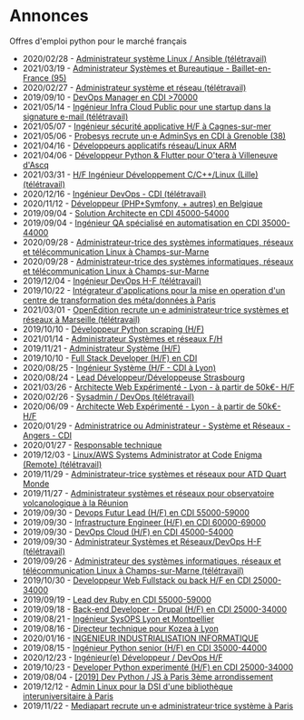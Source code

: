 # Annonces

Offres d'emploi python pour le marché français

* 2020/02/28 - [Administrateur système Linux / Ansible (télétravail)](http://www.pyjobs.fr/jobs/details/6484/administrateur-systeme-linux-ansible-teletravail "Administrateur système Linux / Ansible (télétravail)")
* 2021/03/19 - [Administrateur Systèmes et Bureautique - Baillet-en-France (95)](http://www.pyjobs.fr/jobs/details/6496/administrateur-systemes-et-bureautique-baillet-en-france-95 "Administrateur Systèmes et Bureautique - Baillet-en-France (95)")
* 2020/02/27 - [Administrateur système et réseau (télétravail)](http://www.pyjobs.fr/jobs/details/6483/administrateur-systeme-et-reseau-teletravail "Administrateur système et réseau (télétravail)")
* 2019/09/10 - [DevOps Manager en CDI >70000](http://www.pyjobs.fr/jobs/details/6459/devops-manager-en-cdi-70000 "DevOps Manager en CDI >70000")
* 2021/05/14 - [Ingénieur Infra Cloud Public pour une startup dans la signature e-mail (télétravail)](http://www.pyjobs.fr/jobs/details/6503/ingenieur-infra-cloud-public-pour-une-startup-dans-la-signature-e-mail-teletravail "Ingénieur Infra Cloud Public pour une startup dans la signature e-mail (télétravail)")
* 2021/05/07 - [Ingénieur sécurité applicative H/F à Cagnes-sur-mer](http://www.pyjobs.fr/jobs/details/6502/ingenieur-securite-applicative-h-f-a-cagnes-sur-mer "Ingénieur sécurité applicative H/F à Cagnes-sur-mer")
* 2021/05/06 - [Probesys recrute un⋅e AdminSys en CDI à Grenoble (38)](http://www.pyjobs.fr/jobs/details/6501/probesys-recrute-un-e-adminsys-en-cdi-a-grenoble-38 "Probesys recrute un⋅e AdminSys en CDI à Grenoble (38)")
* 2021/04/16 - [Développeurs applicatifs réseau/Linux ARM](http://www.pyjobs.fr/jobs/details/6500/developpeurs-applicatifs-reseau-linux-arm "Développeurs applicatifs réseau/Linux ARM")
* 2021/04/06 - [Développeur Python & Flutter pour O'tera à Villeneuve d'Ascq](http://www.pyjobs.fr/jobs/details/6499/developpeur-python-flutter-pour-otera-a-villeneuve-dascq "Développeur Python & Flutter pour O'tera à Villeneuve d'Ascq")
* 2021/03/31 - [H/F Ingénieur Développement C/C++/Linux (Lille) (télétravail)](http://www.pyjobs.fr/jobs/details/6498/h-f-ingenieur-developpement-c-c-linux-lille-teletravail "H/F Ingénieur Développement C/C++/Linux (Lille) (télétravail)")
* 2020/12/16 - [Ingénieur DevOps - CDI (télétravail)](http://www.pyjobs.fr/jobs/details/6492/ingenieur-devops-cdi-teletravail "Ingénieur DevOps - CDI (télétravail)")
* 2020/11/12 - [Développeur (PHP+Symfony, + autres) en Belgique](http://www.pyjobs.fr/jobs/details/6491/developpeur-php-symfony-autres-en-belgique "Développeur (PHP+Symfony, + autres) en Belgique")
* 2019/09/04 - [Solution Architecte en CDI 45000-54000](http://www.pyjobs.fr/jobs/details/6457/solution-architecte-en-cdi-45000-54000 "Solution Architecte en CDI 45000-54000")
* 2019/09/04 - [Ingénieur QA spécialisé en automatisation en CDI 35000-44000](http://www.pyjobs.fr/jobs/details/6458/ingenieur-qa-specialise-en-automatisation-en-cdi-35000-44000 "Ingénieur QA spécialisé en automatisation en CDI 35000-44000")
* 2020/09/28 - [Administrateur-trice des systèmes informatiques, réseaux et télécommunication Linux à Champs-sur-Marne](http://www.pyjobs.fr/jobs/details/6490/administrateur-trice-des-systemes-informatiques-reseaux-et-telecommunication-linux-a-champs-sur-marne "Administrateur-trice des systèmes informatiques, réseaux et télécommunication Linux à Champs-sur-Marne")
* 2020/09/28 - [Administrateur-trice des systèmes informatiques, réseaux et télécommunication Linux à Champs-sur-Marne](http://www.pyjobs.fr/jobs/details/6489/administrateur-trice-des-systemes-informatiques-reseaux-et-telecommunication-linux-a-champs-sur-marne "Administrateur-trice des systèmes informatiques, réseaux et télécommunication Linux à Champs-sur-Marne")
* 2019/12/04 - [Ingénieur DevOps H-F (télétravail)](http://www.pyjobs.fr/jobs/details/6477/ingenieur-devops-h-f-teletravail "Ingénieur DevOps H-F (télétravail)")
* 2019/10/22 - [Intégrateur d'applications pour la mise en operation d'un centre de transformation des méta/données à Paris](http://www.pyjobs.fr/jobs/details/6469/integrateur-dapplications-pour-la-mise-en-operation-dun-centre-de-transformation-des-meta-donnees-a-paris "Intégrateur d'applications pour la mise en operation d'un centre de transformation des méta/données à Paris")
* 2021/03/01 - [OpenEdition recrute un·e administrateur·trice systèmes et réseaux à Marseille (télétravail)](http://www.pyjobs.fr/jobs/details/6495/openedition-recrute-un-e-administrateur-trice-systemes-et-reseaux-a-marseille-teletravail "OpenEdition recrute un·e administrateur·trice systèmes et réseaux à Marseille (télétravail)")
* 2019/10/10 - [Développeur Python scraping (H/F)](http://www.pyjobs.fr/jobs/details/6468/developpeur-python-scraping-h-f "Développeur Python scraping (H/F)")
* 2021/01/14 - [Administrateur Systèmes et réseaux F/H](http://www.pyjobs.fr/jobs/details/6494/administrateur-systemes-et-reseaux-f-h "Administrateur Systèmes et réseaux F/H")
* 2019/11/21 - [Administrateur Système (H/F)](http://www.pyjobs.fr/jobs/details/6472/administrateur-systeme-h-f "Administrateur Système (H/F)")
* 2019/10/10 - [Full Stack Developer (H/F) en CDI](http://www.pyjobs.fr/jobs/details/6467/full-stack-developer-h-f-en-cdi "Full Stack Developer (H/F) en CDI")
* 2020/08/25 - [Ingénieur Système (H/F - CDI à Lyon)](http://www.pyjobs.fr/jobs/details/6488/ingenieur-systeme-h-f-cdi-a-lyon "Ingénieur Système (H/F - CDI à Lyon)")
* 2020/08/24 - [Lead Développeur/Développeuse Strasbourg](http://www.pyjobs.fr/jobs/details/6487/lead-developpeur-developpeuse-strasbourg "Lead Développeur/Développeuse Strasbourg")
* 2021/03/26 - [Architecte Web Expérimenté - Lyon - à partir de 50k€- H/F](http://www.pyjobs.fr/jobs/details/6497/architecte-web-experimente-lyon-a-partir-de-50keur-h-f "Architecte Web Expérimenté - Lyon - à partir de 50k€- H/F")
* 2020/02/26 - [Sysadmin / DevOps (télétravail)](http://www.pyjobs.fr/jobs/details/6482/sysadmin-devops-teletravail "Sysadmin / DevOps (télétravail)")
* 2020/06/09 - [Architecte Web Expérimenté - Lyon - à partir de 50k€- H/F](http://www.pyjobs.fr/jobs/details/6486/architecte-web-experimente-lyon-a-partir-de-50keur-h-f "Architecte Web Expérimenté - Lyon - à partir de 50k€- H/F")
* 2020/01/29 - [Administratrice ou Administrateur - Système et Réseaux - Angers - CDI](http://www.pyjobs.fr/jobs/details/6481/administratrice-ou-administrateur-systeme-et-reseaux-angers-cdi "Administratrice ou Administrateur - Système et Réseaux - Angers - CDI")
* 2020/01/27 - [Responsable technique](http://www.pyjobs.fr/jobs/details/6480/responsable-technique "Responsable technique")
* 2019/12/03 - [Linux/AWS Systems Administrator at Code Enigma (Remote) (télétravail)](http://www.pyjobs.fr/jobs/details/6476/linux-aws-systems-administrator-at-code-enigma-remote-teletravail "Linux/AWS Systems Administrator at Code Enigma (Remote) (télétravail)")
* 2019/11/29 - [Administrateur-trice systèmes et réseaux pour ATD Quart Monde](http://www.pyjobs.fr/jobs/details/6475/administrateur-trice-systemes-et-reseaux-pour-atd-quart-monde "Administrateur-trice systèmes et réseaux pour ATD Quart Monde")
* 2019/11/27 - [Administrateur systèmes et réseaux pour observatoire volcanologique à la Réunion](http://www.pyjobs.fr/jobs/details/6474/administrateur-systemes-et-reseaux-pour-observatoire-volcanologique-a-la-reunion "Administrateur systèmes et réseaux pour observatoire volcanologique à la Réunion")
* 2019/09/30 - [Devops Futur Lead (H/F) en CDI 55000-59000](http://www.pyjobs.fr/jobs/details/6464/devops-futur-lead-h-f-en-cdi-55000-59000 "Devops Futur Lead (H/F) en CDI 55000-59000")
* 2019/09/30 - [Infrastructure Engineer (H/F) en CDI 60000-69000](http://www.pyjobs.fr/jobs/details/6466/infrastructure-engineer-h-f-en-cdi-60000-69000 "Infrastructure Engineer (H/F) en CDI 60000-69000")
* 2019/09/30 - [DevOps Cloud (H/F) en CDI 45000-54000](http://www.pyjobs.fr/jobs/details/6465/devops-cloud-h-f-en-cdi-45000-54000 "DevOps Cloud (H/F) en CDI 45000-54000")
* 2019/09/30 - [Administrateur Systèmes et Réseaux/DevOps H-F (télétravail)](http://www.pyjobs.fr/jobs/details/6463/administrateur-systemes-et-reseaux-devops-h-f-teletravail "Administrateur Systèmes et Réseaux/DevOps H-F (télétravail)")
* 2019/09/26 - [Administrateur des systèmes informatiques, réseaux et télécommunication Linux à Champs-sur-Marne (télétravail)](http://www.pyjobs.fr/jobs/details/6462/administrateur-des-systemes-informatiques-reseaux-et-telecommunication-linux-a-champs-sur-marne-teletravail "Administrateur des systèmes informatiques, réseaux et télécommunication Linux à Champs-sur-Marne (télétravail)")
* 2019/10/30 - [Developpeur Web Fullstack ou back H/F en CDI 25000-34000](http://www.pyjobs.fr/jobs/details/6471/developpeur-web-fullstack-ou-back-h-f-en-cdi-25000-34000 "Developpeur Web Fullstack ou back H/F en CDI 25000-34000")
* 2019/09/19 - [Lead dev Ruby en CDI 55000-59000](http://www.pyjobs.fr/jobs/details/6461/lead-dev-ruby-en-cdi-55000-59000 "Lead dev Ruby en CDI 55000-59000")
* 2019/09/18 - [Back-end Developer - Drupal (H/F) en CDI 25000-34000](http://www.pyjobs.fr/jobs/details/6460/back-end-developer-drupal-h-f-en-cdi-25000-34000 "Back-end Developer - Drupal (H/F) en CDI 25000-34000")
* 2019/08/21 - [Ingénieur SysOPS Lyon et Montpellier](http://www.pyjobs.fr/jobs/details/6456/ingenieur-sysops-lyon-et-montpellier "Ingénieur SysOPS Lyon et Montpellier")
* 2019/08/16 - [Directeur technique pour Kozea à Lyon](http://www.pyjobs.fr/jobs/details/6455/directeur-technique-pour-kozea-a-lyon "Directeur technique pour Kozea à Lyon")
* 2020/01/16 - [INGENIEUR INDUSTRIALISATION INFORMATIQUE](http://www.pyjobs.fr/jobs/details/6479/ingenieur-industrialisation-informatique "INGENIEUR INDUSTRIALISATION INFORMATIQUE")
* 2019/08/15 - [Ingénieur Python senior (H/F) en CDI 35000-44000](http://www.pyjobs.fr/jobs/details/6454/ingenieur-python-senior-h-f-en-cdi-35000-44000 "Ingénieur Python senior (H/F) en CDI 35000-44000")
* 2020/12/23 - [Ingénieur(e) Développeur / DevOps H/F](http://www.pyjobs.fr/jobs/details/6493/ingenieur-e-developpeur-devops-h-f "Ingénieur(e) Développeur / DevOps H/F")
* 2019/10/23 - [Developer Python experimenté (H/F) en CDI 25000-34000](http://www.pyjobs.fr/jobs/details/6470/developer-python-experimente-h-f-en-cdi-25000-34000 "Developer Python experimenté (H/F) en CDI 25000-34000")
* 2019/08/04 - [[2019] Dev Python / JS à Paris 3ème arrondissement](http://www.pyjobs.fr/jobs/details/6453/2019-dev-python-js-a-paris-3eme-arrondissement "[2019] Dev Python / JS à Paris 3ème arrondissement")
* 2019/12/12 - [Admin Linux pour la DSI d'une bibliothèque interuniversitaire à Paris](http://www.pyjobs.fr/jobs/details/6478/admin-linux-pour-la-dsi-dune-bibliotheque-interuniversitaire-a-paris "Admin Linux pour la DSI d'une bibliothèque interuniversitaire à Paris")
* 2019/11/22 - [Mediapart recrute un·e administrateur·trice système à Paris](http://www.pyjobs.fr/jobs/details/6473/mediapart-recrute-un-e-administrateur-trice-systeme-a-paris "Mediapart recrute un·e administrateur·trice système à Paris")

